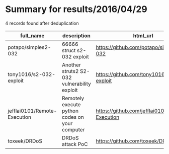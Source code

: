 
# Summary for results/2016/04/29
    
4 records found after deduplication

| full_name | description | html_url | matched_list | matched_count | pushed_at | size | stargazers_count | language | forks_count |
|------------------------------|------------------------------------------------|-------------------------------------------------|---------------------------|-----------------|---------------------------|--------|--------------------|------------|---------------|
| potapo/simples2-032 | 66666 struct s2-032 exploit | https://github.com/potapo/simples2-032 | ['exploit'] | 1 | 2016-04-29 07:11:12+00:00 | 1 | 3 | Shell | 3 |
| tony1016/s2-032-exploit | Another struts2 S2-032 vulnerability exploit | https://github.com/tony1016/s2-032-exploit | ['exploit'] | 1 | 2016-04-29 01:56:21+00:00 | 1 | 2 | Python | 4 |
| jefflai0101/Remote-Execution | Remotely execute python codes on your computer | https://github.com/jefflai0101/Remote-Execution | ['remote code execution'] | 1 | 2016-04-29 04:02:35+00:00 | 88 | 0 | Python | 1 |
| toxeek/DRDoS | DRDoS attack PoC | https://github.com/toxeek/DRDoS | ['attack poc'] | 1 | 2016-04-29 10:16:40+00:00 | 3 | 3 | C | 0 |
